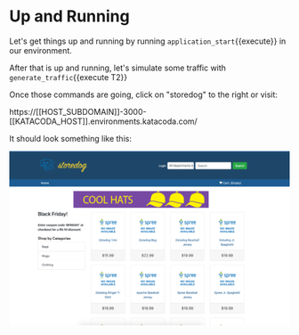 # Up and Running

Let's get things up and running by running `application_start`{{execute}} in our environment.

After that is up and running, let's simulate some traffic with `generate_traffic`{{execute T2}}

Once those commands are going, click on "storedog" to the right or visit:

https://[[HOST_SUBDOMAIN]]-3000-[[KATACODA_HOST]].environments.katacoda.com/

It should look something like this:

![storedog](https://raw.githubusercontent.com/DataDog/ecommerce-workshop/master/images/storedog.png)
